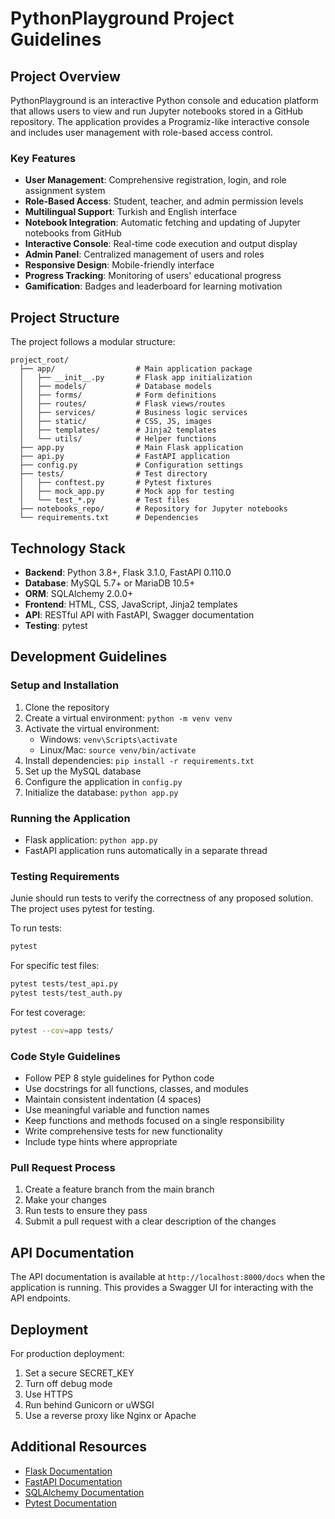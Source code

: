 # PythonPlayground Project Guidelines

## Project Overview
PythonPlayground is an interactive Python console and education platform that allows users to view and run Jupyter notebooks stored in a GitHub repository. The application provides a Programiz-like interactive console and includes user management with role-based access control.

### Key Features
- **User Management**: Comprehensive registration, login, and role assignment system
- **Role-Based Access**: Student, teacher, and admin permission levels
- **Multilingual Support**: Turkish and English interface
- **Notebook Integration**: Automatic fetching and updating of Jupyter notebooks from GitHub
- **Interactive Console**: Real-time code execution and output display
- **Admin Panel**: Centralized management of users and roles
- **Responsive Design**: Mobile-friendly interface
- **Progress Tracking**: Monitoring of users' educational progress
- **Gamification**: Badges and leaderboard for learning motivation

## Project Structure
The project follows a modular structure:
```
project_root/
  ├── app/                  # Main application package
  │   ├── __init__.py       # Flask app initialization
  │   ├── models/           # Database models
  │   ├── forms/            # Form definitions
  │   ├── routes/           # Flask views/routes
  │   ├── services/         # Business logic services
  │   ├── static/           # CSS, JS, images
  │   ├── templates/        # Jinja2 templates
  │   └── utils/            # Helper functions
  ├── app.py                # Main Flask application
  ├── api.py                # FastAPI application
  ├── config.py             # Configuration settings
  ├── tests/                # Test directory
  │   ├── conftest.py       # Pytest fixtures
  │   ├── mock_app.py       # Mock app for testing
  │   └── test_*.py         # Test files
  ├── notebooks_repo/       # Repository for Jupyter notebooks
  └── requirements.txt      # Dependencies
```

## Technology Stack
- **Backend**: Python 3.8+, Flask 3.1.0, FastAPI 0.110.0
- **Database**: MySQL 5.7+ or MariaDB 10.5+
- **ORM**: SQLAlchemy 2.0.0+
- **Frontend**: HTML, CSS, JavaScript, Jinja2 templates
- **API**: RESTful API with FastAPI, Swagger documentation
- **Testing**: pytest

## Development Guidelines

### Setup and Installation
1. Clone the repository
2. Create a virtual environment: `python -m venv venv`
3. Activate the virtual environment:
   - Windows: `venv\Scripts\activate`
   - Linux/Mac: `source venv/bin/activate`
4. Install dependencies: `pip install -r requirements.txt`
5. Set up the MySQL database
6. Configure the application in `config.py`
7. Initialize the database: `python app.py`

### Running the Application
- Flask application: `python app.py`
- FastAPI application runs automatically in a separate thread

### Testing Requirements
Junie should run tests to verify the correctness of any proposed solution. The project uses pytest for testing.

To run tests:
```bash
pytest
```

For specific test files:
```bash
pytest tests/test_api.py
pytest tests/test_auth.py
```

For test coverage:
```bash
pytest --cov=app tests/
```

### Code Style Guidelines
- Follow PEP 8 style guidelines for Python code
- Use docstrings for all functions, classes, and modules
- Maintain consistent indentation (4 spaces)
- Use meaningful variable and function names
- Keep functions and methods focused on a single responsibility
- Write comprehensive tests for new functionality
- Include type hints where appropriate

### Pull Request Process
1. Create a feature branch from the main branch
2. Make your changes
3. Run tests to ensure they pass
4. Submit a pull request with a clear description of the changes

## API Documentation
The API documentation is available at `http://localhost:8000/docs` when the application is running. This provides a Swagger UI for interacting with the API endpoints.

## Deployment
For production deployment:
1. Set a secure SECRET_KEY
2. Turn off debug mode
3. Use HTTPS
4. Run behind Gunicorn or uWSGI
5. Use a reverse proxy like Nginx or Apache

## Additional Resources
- [Flask Documentation](https://flask.palletsprojects.com/)
- [FastAPI Documentation](https://fastapi.tiangolo.com/)
- [SQLAlchemy Documentation](https://docs.sqlalchemy.org/)
- [Pytest Documentation](https://docs.pytest.org/)